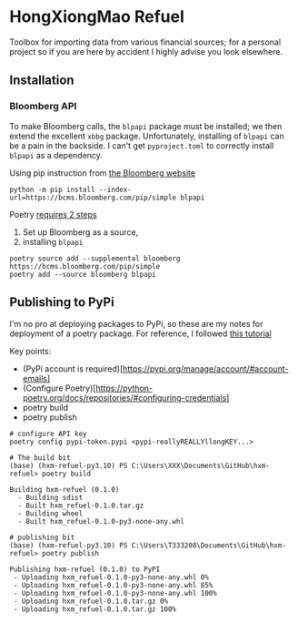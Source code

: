 # HongXiongMao Refuel

Toolbox for importing data from various financial sources; 
for a personal project so if you are here by accident I highly advise you look elsewhere.


## Installation 

### Bloomberg API
To make Bloomberg calls, the `blpapi` package must be installed; we then extend the excellent `xbbg` package. 
Unfortunately, installing of `blpapi` can be a pain in the backside.
I can't get `pyproject.toml` to correctly install `blpapi` as a dependency.

Using pip instruction from [the Bloomberg website](https://www.bloomberg.com/professional/support/api-library/)

```
python -m pip install --index-url=https://bcms.bloomberg.com/pip/simple blpapi
```

Poetry [requires 2 steps](https://github.com/python-poetry/poetry/issues/7587)
1. Set up Bloomberg as a source,
2. installing `blpapi`

```
poetry source add --supplemental bloomberg https://bcms.bloomberg.com/pip/simple
poetry add --source bloomberg blpapi
```

## Publishing to PyPi
I'm no pro at deploying packages to PyPi, so these are my notes for deployment of a poetry package. 
For reference, I followed 
[this tutorial](https://www.digitalocean.com/community/tutorials/how-to-publish-python-packages-to-pypi-using-poetry-on-ubuntu-22-04)

Key points:
* (PyPi account is required)[https://pypi.org/manage/account/#account-emails]
* (Configure Poetry)[https://python-poetry.org/docs/repositories/#configuring-credentials]
* poetry build
* poetry publish

```
# configure API key
poetry config pypi-token.pypi <pypi-reallyREALLYllongKEY...>

# The build bit
(base) (hxm-refuel-py3.10) PS C:\Users\XXX\Documents\GitHub\hxm-refuel> poetry build

Building hxm-refuel (0.1.0)
  - Building sdist
  - Built hxm_refuel-0.1.0.tar.gz
  - Building wheel
  - Built hxm_refuel-0.1.0-py3-none-any.whl

# publishing bit
(base) (hxm-refuel-py3.10) PS C:\Users\T333208\Documents\GitHub\hxm-refuel> poetry publish

Publishing hxm-refuel (0.1.0) to PyPI
 - Uploading hxm_refuel-0.1.0-py3-none-any.whl 0%
 - Uploading hxm_refuel-0.1.0-py3-none-any.whl 85%
 - Uploading hxm_refuel-0.1.0-py3-none-any.whl 100%
 - Uploading hxm_refuel-0.1.0.tar.gz 0%
 - Uploading hxm_refuel-0.1.0.tar.gz 100%
```
